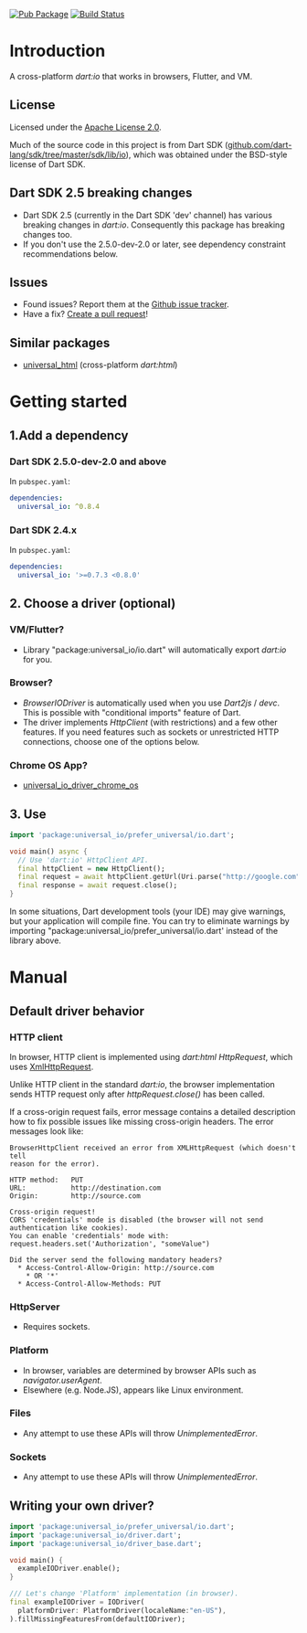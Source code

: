 [![Pub Package](https://img.shields.io/pub/v/universal_io.svg)](https://pub.dartlang.org/packages/universal_io)
[![Build Status](https://travis-ci.org/gohilla/universal_io.svg?branch=master)](https://travis-ci.org/gohilla/universal_io)

# Introduction
A cross-platform _dart:io_ that works in browsers, Flutter, and VM.

## License
Licensed under the [Apache License 2.0](LICENSE).

Much of the source code in this project is from Dart SDK ([github.com/dart-lang/sdk/tree/master/sdk/lib/io](https://github.com/dart-lang/sdk/tree/master/sdk/lib/io)),
which was obtained under the BSD-style license of Dart SDK.

## Dart SDK 2.5 breaking changes
  * Dart SDK 2.5 (currently in the Dart SDK 'dev' channel) has various breaking changes in
    _dart:io_. Consequently this package has breaking changes too.
  * If you don't use the 2.5.0-dev-2.0 or later, see dependency constraint recommendations below.

## Issues
  * Found issues? Report them at the [Github issue tracker](https://github.com/terrier989/dart-universal_io/issues).
  * Have a fix? [Create a pull request](https://github.com/terrier989/dart-universal_io/pull/new/master)!

## Similar packages
  * [universal_html](https://pub.dev/packages/universal_html) (cross-platform _dart:html_)

# Getting started
## 1.Add a dependency
### Dart SDK 2.5.0-dev-2.0 and above
In `pubspec.yaml`:
```yaml
dependencies:
  universal_io: ^0.8.4
```

### Dart SDK 2.4.x
In `pubspec.yaml`:
```yaml
dependencies:
  universal_io: '>=0.7.3 <0.8.0'
```

## 2. Choose a driver (optional)
### VM/Flutter?
  * Library "package:universal_io/io.dart" will automatically export _dart:io_ for you.

### Browser?
  * _BrowserIODriver_ is automatically used when you use _Dart2js_ / _devc_. This is possible with
    "conditional imports" feature of Dart.
  * The driver implements _HttpClient_ (with restrictions) and a few other features.
    If you need features such as sockets or unrestricted HTTP connections, choose one of the options
    below.

### Chrome OS App?
  * [universal_io_driver_chrome_os](https://github.com/terrier989/dart-universal_io_driver_chrome_os)

## 3. Use

```dart
import 'package:universal_io/prefer_universal/io.dart';

void main() async {
  // Use 'dart:io' HttpClient API.
  final httpClient = new HttpClient();
  final request = await httpClient.getUrl(Uri.parse("http://google.com"));
  final response = await request.close();
}
```

In some situations, Dart development tools (your IDE) may give warnings, but your application
will compile fine. You can try to eliminate warnings by importing
"package:universal_io/prefer_universal/io.dart' instead of the library above.


# Manual
## Default driver behavior
### HTTP client
In browser, HTTP client is implemented using _dart:html_ _HttpRequest_, which uses 
[XmlHttpRequest](https://developer.mozilla.org/en/docs/Web/API/XMLHttpRequest).

Unlike HTTP client in the standard _dart:io_, the browser implementation sends HTTP request only
after _httpRequest.close()_ has been called.

If a cross-origin request fails, error message contains a detailed description how to fix
possible issues like missing cross-origin headers. The error messages look like:

    BrowserHttpClient received an error from XMLHttpRequest (which doesn't tell
    reason for the error).
    
    HTTP method:   PUT
    URL:           http://destination.com
    Origin:        http://source.com
    
    Cross-origin request!
    CORS 'credentials' mode is disabled (the browser will not send authentication like cookies).
    You can enable 'credentials' mode with: request.headers.set('Authorization', "someValue")
    
    Did the server send the following mandatory headers?
      * Access-Control-Allow-Origin: http://source.com
        * OR '*'
      * Access-Control-Allow-Methods: PUT

### HttpServer
  * Requires sockets.

### Platform
  * In browser, variables are determined by browser APIs such as _navigator.userAgent_.
  * Elsewhere (e.g. Node.JS), appears like Linux environment.

### Files
  * Any attempt to use these APIs will throw _UnimplementedError_.

### Sockets
  * Any attempt to use these APIs will throw _UnimplementedError_.

## Writing your own driver?
```dart
import 'package:universal_io/prefer_universal/io.dart';
import 'package:universal_io/driver.dart';
import 'package:universal_io/driver_base.dart';

void main() {
  exampleIODriver.enable();
}

/// Let's change 'Platform' implementation (in browser).
final exampleIODriver = IODriver(
  platformDriver: PlatformDriver(localeName:"en-US"),
).fillMissingFeaturesFrom(defaultIODriver);
```